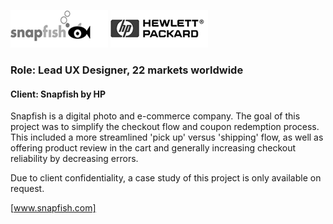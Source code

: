 ![Snapfish](/assets/images/logo_snap.png) ![Hewlett Packard](/assets/images/logo_hp.png)

### Role: Lead UX Designer, 22 markets worldwide ###
#### Client: Snapfish by HP ####

Snapfish is a digital photo and e-commerce company. The goal of this project was to simplify the checkout flow and coupon redemption process. This included a more streamlined 'pick up' versus 'shipping' flow, as well as offering product review in the cart and generally increasing checkout reliability by decreasing errors.

Due to client confidentiality, a case study of this project is only available on request.

[www.snapfish.com]
